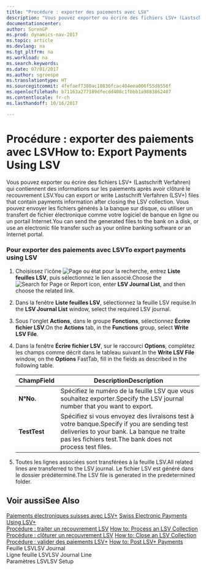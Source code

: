 ```yaml
---
title: "Procédure : exporter des paiements avec LSV"
description: "Vous pouvez exporter ou écrire des fichiers LSV+ (Lastschrift Verfahren) qui contiennent des informations sur les paiements après avoir clôturé le recouvrement LSV. Vous pouvez envoyer les fichiers générés à la banque sur disque, ou utiliser un transfert de fichier électronique comme votre logiciel de banque en ligne ou un portail Internet."
documentationcenter: 
author: SorenGP
ms.prod: dynamics-nav-2017
ms.topic: article
ms.devlang: na
ms.tgt_pltfrm: na
ms.workload: na
ms.search.keywords: 
ms.date: 07/01/2017
ms.author: sgroespe
ms.translationtype: HT
ms.sourcegitcommit: 4fefaef7380ac10836fcac404eea006f55d8556f
ms.openlocfilehash: b71163a277189dfecdd408c1fbbb1a9883862407
ms.contentlocale: fr-ch
ms.lasthandoff: 10/16/2017

---
```

# <a name="how-to-export-payments-using-lsv"></a><span data-ttu-id="db236-104">Procédure : exporter des paiements avec LSV</span><span class="sxs-lookup"><span data-stu-id="db236-104">How to: Export Payments Using LSV</span></span>
<span data-ttu-id="db236-105">Vous pouvez exporter ou écrire des fichiers LSV+ (Lastschrift Verfahren) qui contiennent des informations sur les paiements après avoir clôturé le recouvrement LSV.</span><span class="sxs-lookup"><span data-stu-id="db236-105">You can export or write Lastschrift Verfahren (LSV+) files that contain payments information after closing the LSV collection.</span></span> <span data-ttu-id="db236-106">Vous pouvez envoyer les fichiers générés à la banque sur disque, ou utiliser un transfert de fichier électronique comme votre logiciel de banque en ligne ou un portail Internet.</span><span class="sxs-lookup"><span data-stu-id="db236-106">You can send the generated files to the bank on a disk, or use an electronic file transfer such as your online banking software or an Internet portal.</span></span>  
  
### <a name="to-export-payments-using-lsv"></a><span data-ttu-id="db236-107">Pour exporter des paiements avec LSV</span><span class="sxs-lookup"><span data-stu-id="db236-107">To export payments using LSV</span></span>  
  
1.  <span data-ttu-id="db236-108">Choisissez l'icône ![Page ou état pour la recherche](media/ui-search/search_small.png "icône Page ou état pour la recherche"), entrez **Liste feuilles LSV**, puis sélectionnez le lien associé.</span><span class="sxs-lookup"><span data-stu-id="db236-108">Choose the ![Search for Page or Report](media/ui-search/search_small.png "Search for Page or Report icon") icon, enter **LSV Journal List**, and then choose the related link.</span></span>  
  
2.  <span data-ttu-id="db236-109">Dans la fenêtre **Liste feuilles LSV**, sélectionnez la feuille LSV requise.</span><span class="sxs-lookup"><span data-stu-id="db236-109">In the **LSV Journal List** window, select the required LSV journal.</span></span>  
  
3.  <span data-ttu-id="db236-110">Sous l'onglet **Actions**, dans le groupe **Fonctions**, sélectionnez **Écrire fichier LSV**.</span><span class="sxs-lookup"><span data-stu-id="db236-110">On the **Actions** tab, in the **Functions** group, select **Write LSV File**.</span></span>  
  
4.  <span data-ttu-id="db236-111">Dans la fenêtre **Écrire fichier LSV**, sur le raccourci **Options**, complétez les champs comme décrit dans le tableau suivant.</span><span class="sxs-lookup"><span data-stu-id="db236-111">In the **Write LSV File** window, on the **Options** FastTab, fill in the fields as described in the following table.</span></span>  
  
    |<span data-ttu-id="db236-112">Champ</span><span class="sxs-lookup"><span data-stu-id="db236-112">Field</span></span>|<span data-ttu-id="db236-113">Description</span><span class="sxs-lookup"><span data-stu-id="db236-113">Description</span></span>|  
    |---------------------------------|---------------------------------------|  
    |<span data-ttu-id="db236-114">**N°**</span><span class="sxs-lookup"><span data-stu-id="db236-114">**No.**</span></span>|<span data-ttu-id="db236-115">Spécifiez le numéro de la feuille LSV que vous souhaitez exporter.</span><span class="sxs-lookup"><span data-stu-id="db236-115">Specify the LSV journal number that you want to export.</span></span>|  
    |<span data-ttu-id="db236-116">**Test**</span><span class="sxs-lookup"><span data-stu-id="db236-116">**Test**</span></span>|<span data-ttu-id="db236-117">Spécifiez si vous envoyez des livraisons test à votre banque.</span><span class="sxs-lookup"><span data-stu-id="db236-117">Specify if you are sending test deliveries to your bank.</span></span> <span data-ttu-id="db236-118">La banque ne traite pas les fichiers test.</span><span class="sxs-lookup"><span data-stu-id="db236-118">The bank does not process test files.</span></span>|  
  
5.  <span data-ttu-id="db236-119">Toutes les lignes associées sont transférées à la feuille LSV.</span><span class="sxs-lookup"><span data-stu-id="db236-119">All related lines are transferred to the LSV journal.</span></span> <span data-ttu-id="db236-120">Le fichier LSV est généré dans le dossier prédéterminé.</span><span class="sxs-lookup"><span data-stu-id="db236-120">The LSV file is generated in the predetermined folder.</span></span>  
  
## <a name="see-also"></a><span data-ttu-id="db236-121">Voir aussi</span><span class="sxs-lookup"><span data-stu-id="db236-121">See Also</span></span>  
 <span data-ttu-id="db236-122">[Paiements électroniques suisses avec LSV+](swiss-electronic-payments-using-lsv-.md) </span><span class="sxs-lookup"><span data-stu-id="db236-122">[Swiss Electronic Payments Using LSV+](swiss-electronic-payments-using-lsv-.md) </span></span>  
 <span data-ttu-id="db236-123">[Procédure : traiter un recouvrement LSV](how-to-process-an-lsv-collection.md) </span><span class="sxs-lookup"><span data-stu-id="db236-123">[How to: Process an LSV Collection](how-to-process-an-lsv-collection.md) </span></span>  
 <span data-ttu-id="db236-124">[Procédure : clôturer un recouvrement LSV](how-to-close-an-lsv-collection.md) </span><span class="sxs-lookup"><span data-stu-id="db236-124">[How to: Close an LSV Collection](how-to-close-an-lsv-collection.md) </span></span>  
 <span data-ttu-id="db236-125">[Procédure : valider des paiements LSV+](how-to-post-lsv-payments.md) </span><span class="sxs-lookup"><span data-stu-id="db236-125">[How to: Post LSV+ Payments](how-to-post-lsv-payments.md) </span></span>  
 <span data-ttu-id="db236-126">Feuille LSV</span><span class="sxs-lookup"><span data-stu-id="db236-126">LSV Journal</span></span>   
 <span data-ttu-id="db236-127">Ligne feuille LSV</span><span class="sxs-lookup"><span data-stu-id="db236-127">LSV Journal Line</span></span>   
 <span data-ttu-id="db236-128">Paramètres LSV</span><span class="sxs-lookup"><span data-stu-id="db236-128">LSV Setup</span></span>
